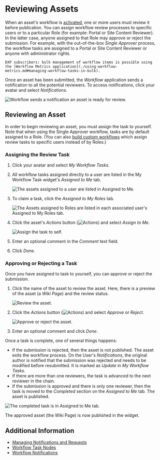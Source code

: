 # Reviewing Assets

When an asset's workflow is [activated](./activating-workflow.md), one or more users must review it before publication. You can assign workflow review processes to specific users or to a particular Role (for example: Portal or Site Content Reviewer). In the latter case, anyone assigned to that Role may approve or reject the submission. For example, with the out-of-the-box _Single Approver_ process, the workflow tasks are assigned to a Portal or Site Content Reviewer or anyone with administrator rights.

```{tip}
DXP subscribers: bulk management of workflow items is possible using the [Workflow Metrics application](./using-workflow-metrics.md#managing-workflow-tasks-in-bulk).
```

Once an asset has been submitted, the _Workflow_ application sends a notification to all the potential reviewers. To access notifications, click your avatar and select _Notifications_.

![Workflow sends a notification an asset is ready for review.](./reviewing-assets/images/01.png)

## Reviewing an Asset

In order to begin reviewing an asset, you must assign the task to yourself. Note that when using the Single Approver workflow, tasks are by default assigned to a Role. (You can also [build custom workflows](../designing-and-managing-workflows/building-workflows.md) which assign review tasks to specific users instead of by Roles.)

### Assigning the Review Task

1. Click your avatar and select _My Workflow Tasks_.
1. All workflow tasks assigned directly to a user are listed in the My Workflow Task widget's _Assigned to Me_ tab.

    ![The assets assigned to a user are listed in Assigned to Me.](./reviewing-assets/images/02.png)

1. To claim a task, click the _Assigned to My Roles_ tab.

    ![The Assets assigned to Roles are listed in each associated user's Assigned to My Roles tab.](./reviewing-assets/images/03.png)

1. Click the asset's _Actions_ button (![Actions](../../../images/icon-actions.png)) and select _Assign to Me_.

    ![Assign the task to self.](./reviewing-assets/images/04.png)

1. Enter an optional comment in the _Comment_ text field.
1. Click _Done_.

### Approving or Rejecting a Task

Once you have assigned to task to yourself, you can approve or reject the submission.

1. Click the name of the asset to review the asset. Here, there is a preview of the asset (a _Wiki Page_) and the review status.

    ![Review the asset.](./reviewing-assets/images/05.png)

1. Click the _Actions_ button (![Actions](../../../images/icon-actions.png)) and select _Approve_ or _Reject_.

     ![Approve or reject the asset.](./reviewing-assets/images/06.png)

1. Enter an optional comment and click _Done_.

Once a task is complete, one of several things happens:

* If the submission is rejected, then the asset is not published. The asset exits the workflow process. On the User's _Notifications_, the original author is notified that the submission was rejected and needs to be modified before resubmitted. It is marked as _Update_ in _My Workflow Tasks_.
* If there are more than one reviewers, the task is advanced to the next reviewer in the chain.
* If the submission is approved and there is only one reviewer, then the task is moved to the _Completed_ section on the _Assigned to Me_ tab. The asset is published.

![The completed task is in Assigned to Me tab.](./reviewing-assets/images/07.png)

The approved asset (the Wiki Page) is now published in the widget.

## Additional Information

* [Managing Notifications and Requests](../../../collaboration-and-social/notifications-and-requests/user-guide/managing-notifications-and-requests.md)
* [Workflow Task Nodes](../developer-guide/workflow-task-node-reference.md)
* [Workflow Notifications](https://help.liferay.com/hc/articles/360028834772-Workflow-Notifications)
